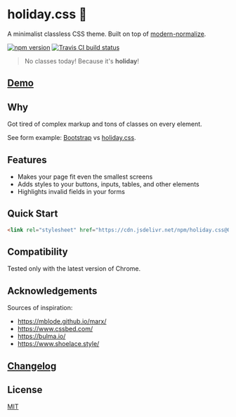 # holiday.css :tada:

A minimalist classless CSS theme. Built on top of
[modern-normalize](https://github.com/sindresorhus/modern-normalize).

[![npm version](https://img.shields.io/npm/v/holiday.css.svg?style=flat-square)](https://www.npmjs.com/package/holiday.css)
[![Travis CI build status](https://img.shields.io/travis/com/EvgenyOrekhov/holiday.css/master.svg?style=flat-square)](https://travis-ci.com/EvgenyOrekhov/holiday.css)

> No classes today! Because it's **holiday**!

## [Demo](https://evgenyorekhov.github.io/holiday.css/)

## Why

Got tired of complex markup and tons of classes on every element.

See form example: [Bootstrap](https://jsfiddle.net/z16aknfh/3/) vs
[holiday.css](https://jsfiddle.net/5egfxtLc/1/).

## Features

- Makes your page fit even the smallest screens
- Adds styles to your buttons, inputs, tables, and other elements
- Highlights invalid fields in your forms

## Quick Start

```html
<link rel="stylesheet" href="https://cdn.jsdelivr.net/npm/holiday.css@0.7.0" />
```

## Compatibility

Tested only with the latest version of Chrome.

## Acknowledgements

Sources of inspiration:

- https://mblode.github.io/marx/
- https://www.cssbed.com/
- https://bulma.io/
- https://www.shoelace.style/

## [Changelog](https://github.com/EvgenyOrekhov/holiday.css/releases)

## License

[MIT](LICENSE)
